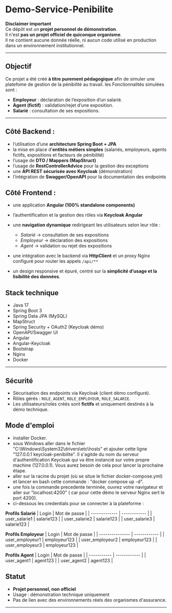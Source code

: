 # Demo-Service-Penibilite

**Disclaimer important**  
Ce dépôt est un **projet personnel de démonstration**.  
Il n'est **pas un projet officiel de quiconque organisme**.  
Il ne contient aucune donnée réelle, ni aucun code utilisé en production dans un environnement institutionnel.

---

## Objectif

Ce projet a été créé **à titre purement pédagogique** afin de simuler une platefome de gestion de la pénibilité au travail.
les Fonctionnalités simulées sont :

- **Employeur** : déclaration de l’exposition d’un salarié.  
- **Agent (fictif)** : validation/rejet d’une exposition.  
- **Salarié** : consultation de ses expositions.  

---

## Côté Backend :

* l’utilisation d’une **architecture Spring Boot + JPA**
* la mise en place d’**entités métiers simples** (salariés, employeurs, agents fictifs, expositions et facteurs de pénibilité)
* l’usage de **DTO / Mappers (MapStruct)**
* l’usage de **RestControllerAdvice** pour la gestion des exceptions
* une **API REST sécurisée avec Keycloak** (démonstration)
* l’intégration de **Swagger/OpenAPI** pour la documentation des endpoints

## Côté Frontend :

* une application **Angular (100% standalone components)**
* l’authentification et la gestion des rôles via **Keycloak Angular**
* une **navigation dynamique** redirigeant les utilisateurs selon leur rôle :

  * *Salarié* → consultation de ses expositions
  * *Employeur* → déclaration des expositions
  * *Agent* → validation ou rejet des expositions
* une intégration avec le backend via **HttpClient** et un proxy Nginx configuré pour router les appels `/api/**`
* un design responsive et épuré, centré sur la **simplicité d’usage et la lisibilité des données**.

## Stack technique

- Java 17  
- Spring Boot 3  
- Spring Data JPA (MySQL)  
- MapStruct  
- Spring Security + OAuth2 (Keycloak démo)  
- OpenAPI/Swagger UI  
- Angular
- Angular-Keycloak 
- Bootstrap
- Nginx
- Docker

---

## Sécurité

- Sécurisation des endpoints via Keycloak (client démo configuré).  
- Rôles gérés : `ROLE_AGENT`, `ROLE_EMPLOYEUR`, `ROLE_SALARIE`.  
- Les utilisateurs/roles créés sont **fictifs** et uniquement destinés à la démo technique.


## Mode d'emploi
- installer Docker.
- sous Windows aller dans le fichier "C:\Windows\System32\drivers\etc\hosts" et ajouter cette ligne "127.0.0.1 keycloak-penibilite". Il s'agitde  du nom du serveur d'authentification Keycloak qui va être instancié sur votre propre machine (127.0.0.1). Vous aurez besoin de cela pour lancer la prochaine étape.
- aller sur la racine du projet (où se situe le fichier docker-compose.yml) et lancer en bash cette commande : "docker compose up -d".
- une fois la commande precedente terminée, ouvrez votre navigateur et aller sur "localhost:4200" ( car pour cette démo le serveur Nginx sert le port 4200).
- ci-dessous les credentials pour se connecter à la plateforme :


**Profils Salarié**
| Login         | Mot de passe |
| ------------- | ------------ |
| user_salarie1 | salarie123   |
| user_salarie2 | salarie123   |
| user_salarie3 | salarie123   |

**Profils Employeur**
| Login           | Mot de passe |
| --------------- | ------------ |
| user_employeur1 | employeur123 |
| user_employeur2 | employeur123 |
| user_employeur3 | employeur123 |

**Profils Agent**
| Login       | Mot de passe |
| ----------- | ------------ |
| user_agent1 | agent123     |
| user_agent2 | agent123     |



## Statut

- **Projet personnel, non officiel**  
- Usage : démonstration technique uniquement  
- Pas de lien avec des environnements réels des organismes d'assurance.  

---





